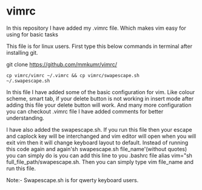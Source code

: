 # vimrc


In this repository I have added my .vimrc file. Which makes vim easy for using for basic tasks

This file is for linux users. First type this below commands in terminal after installing git.

git clone https://github.com/mmkumr/vimrc/

<code>cp vimrc/vimrc ~/.vimrc && cp vimrc/swapescape.sh ~/.swapescape.sh</code>

In this file I have added some of the basic configuration for vim. Like colour scheme, smart tab, if your delete button is not working in insert mode after adding this file your delete button will work. And many more configuration you can checkout .vimrc file I have added comments for better understanding.

I have also added the swapescape.sh. If you run this file then your escape and caplock key will be interchanged and vim editor will open when you will exit vim then it will change keyboard layout to default. Instead of running this code again and again'sh swapescape.sh file_name'(without quotes) you can simply do is you can add this line to you .bashrc file alias vim="sh full_file_path/swapescape.sh. Then you can simply type vim file_name and run this file.

Note:- Swapescape.sh is for qwerty keyboard users.

